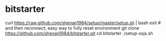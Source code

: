 bitstarter
==========
curl https://raw.github.com/shenan1984/setup/master/setup.sh | bash
exit # and then reconnect; easy way to fully reset environment
git clone https://github.com/shenan1984/bitstarter.git
cd bitstarter
./setup-ssjs.sh
